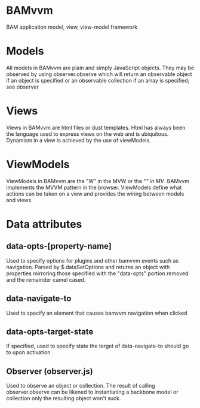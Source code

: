 # BAMvvm
BAM application model, view, view-model framework

# Models
All models in BAMvvm are plain and simply JavaScript objects.  They may be observed by using observer.observe
 which will return an observable object if an object is specified or an observable collection if an array
 is specified; see observer

# Views
Views in BAMvvm are html files or dust templates.  Html has always been the language used to express views
on the web and is ubiquitous.  Dynamism in a view is achieved by the use of viewModels.

# ViewModels
ViewModels in BAMvvm are the "W" in the MVW or the "*" in MV*.  BAMvvm implements the MVVM pattern in the browser.
ViewModels define what actions can be taken on a view and provides the wiring between models and views.

# Data attributes

## data-opts-[property-name]
Used to specify options for plugins and other bamvvm events such as navigation.  Parsed by $.dataSetOptions and
returns an object with properties mirroring those specified with the "data-opts" portion removed and the 
remainder camel cased.

## data-navigate-to
Used to specify an element that causes bamvvm navigation when clicked

## data-opts-target-state
If specified, used to specify state the target of data-navigate-to should go to upon activation

## Observer (observer.js)
Used to observe an object or collection.  The result of calling observer.observe can be likened to instantiating
a backbone model or collection only the resulting object won't suck.
